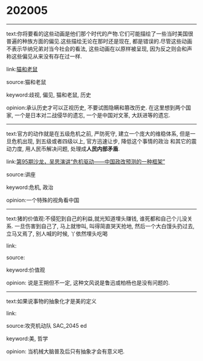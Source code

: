 # 202005

---

text:你将要看的这些动画是他们那个时代的产物.它们可能描绘了一些当时美国很普遍的种族方面的偏见.这些描绘无论在那时还是现在, 都是错误的.尽管这些动画不表示华纳兄弟对当今社会的看法, 这些动画在以原样被呈现, 因为反之则会和声称这些偏见从来没有存在过一样.

link:[猫和老鼠](https://zh.wikipedia.org/wiki/%E7%8C%AB%E5%92%8C%E8%80%81%E9%BC%A0)

source:猫和老鼠

keyword:歧视, 偏见, 猫和老鼠, 历史

opinion:承认历史才可以正视历史, 不要试图隐瞒和篡改历史. 在这里想到两个国家, 一个是日本对二战侵华的遗忘, 一个是中国对文革, 大跃进等的遗忘.

---

text:官方的动作就是在五级危机之前, 严防死守, 建立一个庞大的维稳体系, 但是一旦危机出现, 到五级或者四级以上, 官方迅速让步, 降低这个事情的政治 和其它的震动力度, 用人民币解决问题, 处理成**人民内部矛盾**.

link:[第95期沙龙，吴思演讲“危机驱动——中国政改预测的一种框架”](http://www.sdrf.org.cn/html/en/index.php?ac=article&at=read&did=299)

source:讲座

keyword:危机, 政治

opinion:一个特殊的视角看中国

---

text:猪的价值观:不侵犯到自己的利益,就光知道埋头赚钱, 谁死都和自己个儿没关系. 一旦伤害到自己了, 马上就惨叫, 叫得简直哭天抢地, 然后一个大白馒头扔过去, 立马又焉了, 别人喊的时候, 丫依然埋头吃喝

link:

source:

keyword:价值观

opinion: 说是王朔但不一定, 这种文风说是鲁迅或柏杨也是没有问题的.

---

text:如果说事物的抽象化才是美的定义

link:

source:攻壳机动队 SAC_2045 ed

keyword:美, 哲学

opinion: 当机械大脑普及后只有抽象才会有意义吧.
